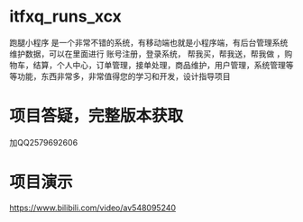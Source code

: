 # itfxq_runs_xcx
跑腿小程序 是一个非常不错的系统，有移动端也就是小程序端，有后台管理系统维护数据，可以在里面进行 账号注册，登录系统， 帮我买，帮我送，帮我做 ，购物车，结算，个人中心，订单管理，接单处理，商品维护，用户管理，系统管理等等功能，东西非常多，非常值得您的学习和开发，设计指导项目


#  项目答疑，完整版本获取

  加QQ2579692606
  
# 项目演示

https://www.bilibili.com/video/av548095240
